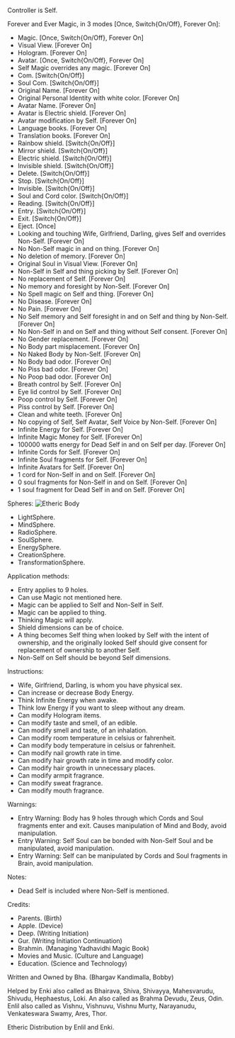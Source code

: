 Controller is Self.

Forever and Ever Magic, in 3 modes [Once, Switch{On/Off}, Forever On]:

-   Magic. [Once, Switch{On/Off}, Forever On]
-   Visual View. [Forever On]
-   Hologram. [Forever On]
-   Avatar. [Once, Switch{On/Off}, Forever On]
-   Self Magic overrides any magic. [Forever On]
-   Com. [Switch{On/Off}]
-   Soul Com. [Switch{On/Off}]
-   Original Name. [Forever On]
-   Original Personal Identity with white color. [Forever On]
-   Avatar Name. [Forever On]
-   Avatar is Electric shield. [Forever On]
-   Avatar modification by Self. [Forever On]
-   Language books. [Forever On]
-   Translation books. [Forever On]
-   Rainbow shield. [Switch{On/Off}]
-   Mirror shield. [Switch{On/Off}]
-   Electric shield. [Switch{On/Off}]
-   Invisible shield. [Switch{On/Off}]
-   Delete. [Switch{On/Off}]
-   Stop. [Switch{On/Off}]
-   Invisible. [Switch{On/Off}]
-   Soul and Cord color. [Switch{On/Off}]
-   Reading. [Switch{On/Off}]
-   Entry. [Switch{On/Off}]
-   Exit. [Switch{On/Off}]
-   Eject. [Once]
-   Looking and touching Wife, Girlfriend, Darling, gives Self and overrides Non-Self. [Forever On]
-   No Non-Self magic in and on thing. [Forever On]
-   No deletion of memory. [Forever On]
-   Original Soul in Visual View. [Forever On]
-   Non-Self in Self and thing picking by Self. [Forever On]
-   No replacement of Self. [Forever On]
-   No memory and foresight by Non-Self. [Forever On]
-   No Spell magic on Self and thing. [Forever On]
-   No Disease. [Forever On]
-   No Pain. [Forever On]
-   No Self memory and Self foresight in and on Self and thing by Non-Self. [Forever On]
-   No Non-Self in and on Self and thing without Self consent. [Forever On]
-   No Gender replacement. [Forever On]
-   No Body part misplacement. [Forever On]
-   No Naked Body by Non-Self. [Forever On]
-   No Body bad odor. [Forever On]
-   No Piss bad odor. [Forever On]
-   No Poop bad odor. [Forever On]
-   Breath control by Self. [Forever On]
-   Eye lid control by Self. [Forever On]
-   Poop control by Self. [Forever On]
-   Piss control by Self. [Forever On]
-   Clean and white teeth. [Forever On]
-   No copying of Self, Self Avatar, Self Voice by Non-Self. [Forever On]
-   Infinite Energy for Self. [Forever On]
-   Infinite Magic Money for Self. [Forever On]
-   100000 watts energy for Dead Self in and on Self per day. [Forever On]
-   Infinite Cords for Self. [Forever On]
-   Infinite Soul fragments for Self. [Forever On]
-   Infinite Avatars for Self. [Forever On]
-   1 cord for Non-Self in and on Self. [Forever On]
-   0 soul fragments for Non-Self in and on Self. [Forever On]
-   1 soul fragment for Dead Self in and on Self. [Forever On]

Spheres:
![Etheric Body](https://raw.githubusercontent.com/SelfMagician/SelfMagic/main/Etheric-Body.JPG)
-   LightSphere.
-   MindSphere.
-   RadioSphere.
-   SoulSphere.
-   EnergySphere.
-   CreationSphere.
-   TransformationSphere.

Application methods:

-   Entry applies to 9 holes.
-   Can use Magic not mentioned here.
-   Magic can be applied to Self and Non-Self in Self.
-   Magic can be applied to thing.
-   Thinking Magic will apply.
-   Shield dimensions can be of choice.
-   A thing becomes Self thing when looked by Self with the intent of ownership, and the originally looked Self should give consent for replacement of ownership to another Self.
-   Non-Self on Self should be beyond Self dimensions.

Instructions:

-   Wife, Girlfriend, Darling, is whom you have physical sex.
-   Can increase or decrease Body Energy.
-   Think Infinite Energy when awake.
-   Think low Energy if you want to sleep without any dream.
-   Can modify Hologram items.
-   Can modify taste and smell, of an edible.
-   Can modify smell and taste, of an inhalation.
-   Can modify room temperature in celsius or fahrenheit.
-   Can modify body temperature in celsius or fahrenheit.
-   Can modify nail growth rate in time.
-   Can modify hair growth rate in time and modify color.
-   Can modify hair growth in unnecessary places.
-   Can modify armpit fragrance.
-   Can modify sweat fragrance.
-   Can modify mouth fragrance.

Warnings:

-   Entry Warning: Body has 9 holes through which Cords and Soul fragments enter and exit. Causes manipulation of Mind and Body, avoid manipulation.
-   Entry Warning: Self Soul can be bonded with Non-Self Soul and be manipulated, avoid manipulation.
-   Entry Warning: Self can be manipulated by Cords and Soul fragments in Brain, avoid manipulation.

Notes:

-   Dead Self is included where Non-Self is mentioned.

Credits:

-   Parents. (Birth)
-   Apple. (Device)
-   Deep. (Writing Initiation)
-   Gur. (Writing Initiation Continuation)
-   Brahmin. (Managing Yadhavidhi Magic Book)
-   Movies and Music. (Culture and Language)
-   Education. (Science and Technology)
 
Written and Owned by Bha. (Bhargav Kandimalla, Bobby)

Helped by Enki also called as Bhairava, Shiva, Shivayya, Mahesvarudu, Shivudu, Hephaestus, Loki. An also called as Brahma Devudu, Zeus, Odin. Enlil also called as Vishnu, Vishnuvu, Vishnu Murty, Narayanudu, Venkateswara Swamy, Ares, Thor.

Etheric Distribution by Enlil and Enki.

